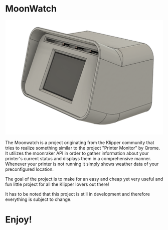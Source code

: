 # MoonWatch

<img src="/Moonwatch.png" alt="Moonwatch"/>

The Moonwatch is a project originating from the Klipper community that tries to realize something similar to the project "Printer Monitor" by Qrome.
It utilizes the moonraker API in order to gather information about your printer's current status and displays them in a comprehensive manner. 
Whenever your printer is not running it simply shows weather data of your preconfigured location. 

The goal of the project is to make for an easy and cheap yet very useful and fun little project for all the Klipper lovers out there!

It has to be noted that this project is still in development and therefore everything is subject to change.

# Enjoy!

